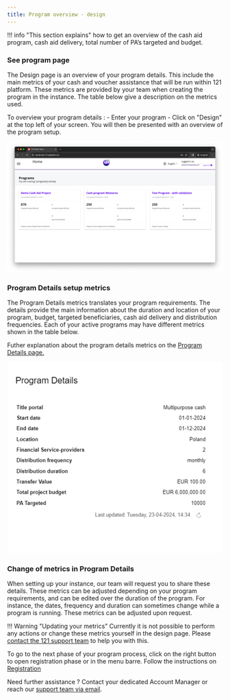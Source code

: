 ```yaml
---
title: Program overview - design
---
```


!!! info "This section explains"
    how to get an overview of the cash aid program, cash aid delivery, total number of PA’s targeted and budget.

### See program page

The Design page is an overview of your program details. This include the main metrics of your cash and voucher assistance that will be run within 121 platform. These metrics are provided by your team when creating the program in the instance. The table below give a description on the metrics used. 

To overview your program details :
    - Enter your program
    - Click on "Design" at the top left of your screen. You will then be presented with an overview of the program setup.

![Program Details Overview](../assets/img/ProgramOverview.png)

### Program Details setup metrics

The Program Details metrics translates your program requirements. The details provide the main information about the duration and location of your program, budget, targeted beneficiaries, cash aid delivery and distribution frequencies. Each of your active programs may have different metrics shown in the table below.

Futher explanation about the program details metrics on the [Program Details page.](../design/read-change-design-details.md.md)

![Program Details](../assets/img/ProgramDetailsTable.png)


### Change of metrics in Program Details

When setting up your instance, our team will request you to share these details. These metrics can be adjusted depending on your program requirements, and can be edited over the duration of the program. For instance, the dates, frequency and duration can sometimes change while a program is running. These metrics can be adjusted upon request.

!!! Warning "Updating your metrics"
    Currently it is not possible to perform any actions or change these metrics yourself in the design page. Please <a href="mailto:support@121.global">contact the 121 support team</a> to help you with this.

To go to the next phase of your program process, click on the right button to open registration phase or in the menu barre.
Follow the instructions on [Registration](../registration/registration.md)


Need further assistance ? Contact your dedicated Account Manager or reach our <a href="mailto:support@121.global">support team via email</a>.